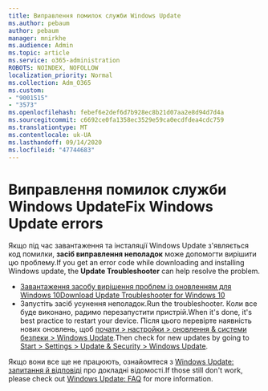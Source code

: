 ```yaml
---
title: Виправлення помилок служби Windows Update
ms.author: pebaum
author: pebaum
manager: mnirkhe
ms.audience: Admin
ms.topic: article
ms.service: o365-administration
ROBOTS: NOINDEX, NOFOLLOW
localization_priority: Normal
ms.collection: Adm_O365
ms.custom:
- "9001515"
- "3573"
ms.openlocfilehash: febef6e2def6d7b928ec8b21d07aa2e8d94d7d4a
ms.sourcegitcommit: c6692ce0fa1358ec3529e59ca0ecdfdea4cdc759
ms.translationtype: MT
ms.contentlocale: uk-UA
ms.lasthandoff: 09/14/2020
ms.locfileid: "47744683"
---
```

# <a name="fix-windows-update-errors"></a><span data-ttu-id="eee6b-102">Виправлення помилок служби Windows Update</span><span class="sxs-lookup"><span data-stu-id="eee6b-102">Fix Windows Update errors</span></span>

<span data-ttu-id="eee6b-103">Якщо під час завантаження та інсталяції Windows Update з'являється код помилки, **засіб виправлення неполадок** може допомогти вирішити цю проблему.</span><span class="sxs-lookup"><span data-stu-id="eee6b-103">If you get an error code while downloading and installing Windows update, the **Update Troubleshooter** can help resolve the problem.</span></span>

- [<span data-ttu-id="eee6b-104">Завантаження засобу вирішення проблем із оновленням для Windows 10</span><span class="sxs-lookup"><span data-stu-id="eee6b-104">Download Update Troubleshooter for Windows 10</span></span>](https://support.microsoft.com/help/4027322/windows-update-troubleshooter)
- <span data-ttu-id="eee6b-105">Запустіть засіб усунення неполадок.</span><span class="sxs-lookup"><span data-stu-id="eee6b-105">Run the troubleshooter.</span></span> <span data-ttu-id="eee6b-106">Коли все буде виконано, радимо перезапустити пристрій.</span><span class="sxs-lookup"><span data-stu-id="eee6b-106">When it's done, it's best practice to restart your device.</span></span> <span data-ttu-id="eee6b-107">Після цього перевірте наявність нових оновлень, щоб [почати > настройки > оновлення & системи безпеки > Windows Update](ms-settings:windowsupdate).</span><span class="sxs-lookup"><span data-stu-id="eee6b-107">Then check for new updates by going to [Start > Settings > Update & Security > Windows Update](ms-settings:windowsupdate).</span></span>

<span data-ttu-id="eee6b-108">Якщо вони все ще не працюють, ознайомтеся з [Windows Update: запитання й відповіді](https://support.microsoft.com/help/12373/windows-update-faq) про докладні відомості.</span><span class="sxs-lookup"><span data-stu-id="eee6b-108">If those still don't work, please check out [Windows Update: FAQ](https://support.microsoft.com/help/12373/windows-update-faq) for more information.</span></span>
